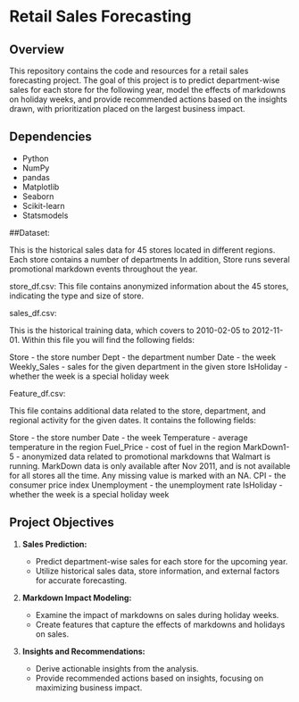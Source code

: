 # Retail Sales Forecasting

## Overview

This repository contains the code and resources for a retail sales forecasting project. 
The goal of this project is to predict department-wise sales for each store for the following year, model the effects of markdowns on holiday weeks, and provide recommended actions based on the insights drawn, with prioritization placed on the largest business impact.

## Dependencies

- Python
- NumPy
- pandas
- Matplotlib
- Seaborn
- Scikit-learn
- Statsmodels

##Dataset:

This is the historical sales data for 45 stores located in different regions. Each store contains a number of departments In addition, Store runs several promotional markdown events throughout the year. 

store_df.csv: This file contains anonymized information about the 45 stores, indicating the type and size of store.

sales_df.csv:

This is the historical training data, which covers to 2010-02-05 to 2012-11-01. Within this file you will find the following fields:

Store - the store number
Dept - the department number
Date - the week
Weekly_Sales - sales for the given department in the given store
IsHoliday - whether the week is a special holiday week

Feature_df.csv:

This file contains additional data related to the store, department, and regional activity for the given dates. It contains the following fields:

Store - the store number
Date - the week
Temperature - average temperature in the region
Fuel_Price - cost of fuel in the region
MarkDown1-5 - anonymized data related to promotional markdowns that Walmart is running. MarkDown data is only available after Nov 2011, and is not available for all stores all the time. Any missing value is marked with an NA.
CPI - the consumer price index
Unemployment - the unemployment rate
IsHoliday - whether the week is a special holiday week

## Project Objectives

1. **Sales Prediction:**
   - Predict department-wise sales for each store for the upcoming year.
   - Utilize historical sales data, store information, and external factors for accurate forecasting.

2. **Markdown Impact Modeling:**
   - Examine the impact of markdowns on sales during holiday weeks.
   - Create features that capture the effects of markdowns and holidays on sales.

3. **Insights and Recommendations:**
   - Derive actionable insights from the analysis.
   - Provide recommended actions based on insights, focusing on maximizing business impact.
